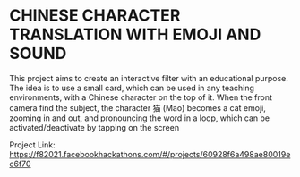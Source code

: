 # CHINESE CHARACTER TRANSLATION WITH EMOJI AND SOUND


This project aims to create an interactive filter with an educational purpose. The idea is to use a small card, which can be used in any teaching environments, with a Chinese character on the top of it. When the front camera find the subject, the character 猫 (Māo) becomes a cat emoji, zooming in and out, and pronouncing the word in a loop, which can be activated/deactivate by tapping on the screen

Project Link:
https://f82021.facebookhackathons.com/#/projects/60928f6a498ae80019ec6f70

